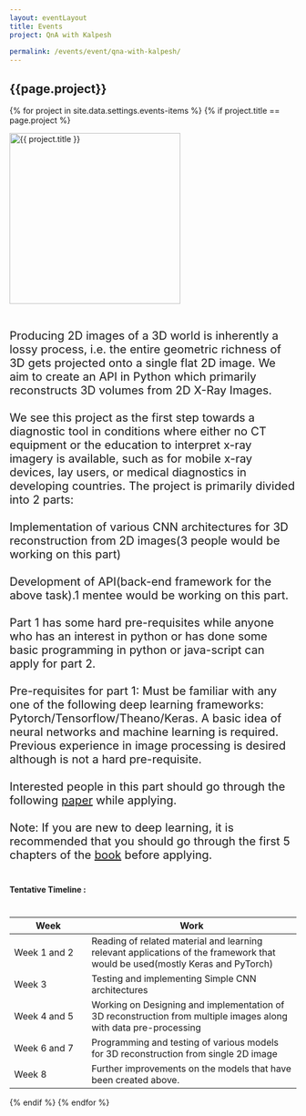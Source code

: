 ```yaml
---
layout: eventLayout
title: Events
project: QnA with Kalpesh
    
permalink: /events/event/qna-with-kalpesh/
---
```


<h2 class="display1 m-3 p-3 text-center">{{page.project}}</h2>

{% for project in site.data.settings.events-items %}
{% if project.title == page.project %}
<div>
    <img src="{{ site.baseurl }}/{{ project.image }}"  width = "300" height="300" alt="{{ project.title }}" class="border rounded img-soc">
</div>

<div>
    <p class="display3" style = "font-size:20px;" >
        <br>
        Producing 2D images of a 3D world is inherently a lossy process, i.e. the entire geometric richness of 3D gets projected onto a single flat 2D image. We aim to create an API in Python which primarily reconstructs 3D volumes from 2D X-Ray Images.
<br><br>
We see this project as the first step towards a diagnostic tool in conditions where either no CT equipment or the education to interpret x-ray imagery is available, such as for mobile x-ray devices, lay users, or medical diagnostics in developing countries. The project is primarily divided into 2 parts:
<br><br>
    Implementation of various CNN architectures for 3D reconstruction from 2D images(3 people would be working on this part)
<br><br>
    Development of API(back-end framework for the above task).1 mentee would be working on this part.
<br><br>
Part 1 has some hard pre-requisites while anyone who has an interest in python or has done some basic programming in python or java-script can apply for part 2.
<br><br>
Pre-requisites for part 1: Must be familiar with any one of the following deep learning frameworks: Pytorch/Tensorflow/Theano/Keras. A basic idea of neural networks and machine learning is required. Previous experience in image processing is desired although is not a hard pre-requisite.
<br><br>
Interested people in this part should go through the following <a href='https://arxiv.org/pdf/1710.04867.pdf'>paper</a> while applying.
<br><br>
Note: If you are new to deep learning, it is recommended that you should go through the first 5 chapters of the <a href='https://www.goodreads.com/book/show/33986067-deep-learning-with-python'>book</a> before applying.
    </p>
</div>
<div>
    <h4 class="display3" style="margin:40px 0px 40px 0px;">Tentative Timeline :</h4>
    <table class="table table-striped">
    <thead>
        <tr>
        <th>Week</th>
        <th>Work</th>
        </tr>
    </thead>
    <tbody>
    <tr>
      <td style='width: 120px'>Week 1 and 2</td>
      <td>Reading of related material and learning relevant applications of the framework that would be used(mostly Keras and PyTorch)</td>
    </tr>
    <tr>
      <td>Week 3</td>
      <td>Testing and implementing Simple CNN architectures</td>
    </tr>
    <tr>
      <td>Week 4 and 5</td>
      <td>Working on Designing and implementation of 3D reconstruction from multiple images along with data pre-processing</td>
    </tr>
    <tr>
      <td>Week 6 and 7</td>
      <td>Programming and testing of various models for 3D reconstruction from single 2D image</td>
    </tr>
    <tr>
      <td>Week 8</td>
      <td>Further improvements on the models that have been created above.</td>
    </tr>
    </tbody>
    </table>
</div>
{% endif %}
{% endfor %}
